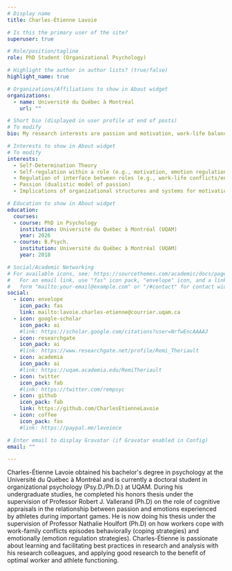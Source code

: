 ```yaml
---
# Display name
title: Charles-Étienne Lavoie

# Is this the primary user of the site?
superuser: true

# Role/position/tagline
role: PhD Student (Organizational Psychology)

# Highlight the author in author lists? (true/false)
highlight_name: true

# Organizations/Affiliations to show in About widget
organizations:
  - name: Université du Québec à Montréal
    url: ""

# Short bio (displayed in user profile at end of posts)
# To modify
bio: My research interests are passion and motivation, work-life balance, emotion regulation strategies, and cognition and coping strategies that support successful stress management and optimal functioning in work and sport.

# Interests to show in About widget
# To modify
interests:
  - Self-Determination Theory
  - Self-regulation within a role (e.g., motivation, emotion regulation, coping) 
  - Regulation of interface between roles (e.g., work-life conflicts/enrichment/balance)
  - Passion (dualistic model of passion)
  - Implications of organizational structures and systems for motivation

# Education to show in About widget
education:
  courses:   
  - course: PhD in Psychology
    institution: Université du Québec à Montréal (UQAM)
    year: 2026
  - course: B.Psych.
    institution: Université du Québec à Montréal (UQAM)
    year: 2018

# Social/Academic Networking
# For available icons, see: https://sourcethemes.com/academic/docs/page-builder/#icons
#   For an email link, use "fas" icon pack, "envelope" icon, and a link in the
#   form "mailto:your-email@example.com" or "/#contact" for contact widget.
social:
  - icon: envelope
    icon_pack: fas
    link: mailto:lavoie.charles-etienne@courrier.uqam.ca
  - icon: google-scholar
    icon_pack: ai
    #link: https://scholar.google.com/citations?user=NrfwEncAAAAJ
  - icon: researchgate
    icon_pack: ai
    #link: https://www.researchgate.net/profile/Remi_Theriault
  - icon: academia
    icon_pack: ai
    #link: https://uqam.academia.edu/RemiTheriault
  - icon: twitter
    icon_pack: fab
    #link: https://twitter.com/rempsyc
  - icon: github
    icon_pack: fab
    link: https://github.com/CharlesEtienneLavoie
  - icon: coffee
    icon_pack: fas
    #link: https://paypal.me/lavoiece

# Enter email to display Gravatar (if Gravatar enabled in Config)
email: ""

---
```


Charles-Étienne Lavoie obtained his bachelor's degree in psychology at the Université du Québec à Montréal and is currently a doctoral student in organizational psychology (Psy.D./Ph.D.) at UQAM. During his undergraduate studies, he completed his honors thesis under the supervision of Professor Robert J. Vallerand (Ph.D) on the role of cognitive appraisals in the relationship between passion and emotions experienced by athletes during important games. He is now doing his thesis under the supervision of Professor Nathalie Houlfort (Ph.D) on how workers cope with work-family conflicts episodes behaviorally (coping strategies) and emotionally (emotion regulation strategies). Charles-Étienne is passionate about learning and facilitating best practices in research and analysis with his research colleagues, and applying good research to the benefit of optimal worker and athlete functioning.
